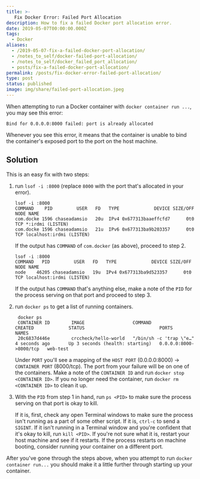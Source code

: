 ```yaml
---
title: >-
   Fix Docker Error: Failed Port Allocation
description: How to fix a failed Docker port allocation error.
date: 2019-05-07T00:00:00.000Z
tags:
  - Docker
aliases:
  - /2019-05-07-fix-a-failed-docker-port-allocation/
  - /notes_to_self/docker-failed-port-allocation/
  - /notes_to_self/docker_failed_port_allocation/
  - posts/fix-a-failed-docker-port-allocation/
permalink: /posts/fix-docker-error-failed-port-allocation/
type: post
status: published
image: img/share/failed-port-allocation.jpeg
---
```




When attempting to run a Docker container with `docker container run ...`, you may see this error:

```shell
Bind for 0.0.0.0:8000 failed: port is already allocated
```

Whenever you see this error, it means that the container is unable to bind the container's exposed port to the port on the host machine.

## Solution

This is an easy fix with two steps:

1. run `lsof -i :8000` (replace `8000` with the port that's allocated in your error).

   ```shell
   lsof -i :8000
   COMMAND    PID         USER   FD   TYPE             DEVICE SIZE/OFF NODE NAME
   com.docke 1596 chaseadamsio   20u  IPv4 0x677313baaeffcfd7      0t0  TCP *:irdmi (LISTEN)
   com.docke 1596 chaseadamsio   21u  IPv6 0x677313ba9b203357      0t0  TCP localhost:irdmi (LISTEN)
   ```

   If the output has `COMMAND` of `com.docker` (as above), proceed to step 2.

   ```shell
   lsof -i :8000
   COMMAND   PID         USER   FD   TYPE             DEVICE SIZE/OFF NODE NAME
   node    46205 chaseadamsio   19u  IPv4 0x677313ba9d523357      0t0  TCP localhost:irdmi (LISTEN)
   ```

   If the output has `COMMAND` that's anything else, make a note of the `PID` for the process serving on that port and proceed to step 3.

2. run `docker ps` to get a list of running containers.

   ```shell
    docker ps
    CONTAINER ID        IMAGE                  COMMAND                   CREATED             STATUS                            PORTS                    NAMES
    20c6837d446e        crccheck/hello-world   "/bin/sh -c 'trap \"e…"   4 seconds ago       Up 3 seconds (health: starting)   0.0.0.0:8000->8000/tcp   web-test
   ```

   Under `PORT` you'll see a mapping of the `HOST PORT` (0.0.0.0:8000) -> `CONTAINER PORT` (8000/tcp). The port from your failure will be on one of the containers. Make a note of the `CONTAINER ID` and run `docker stop <CONTAINER ID>`. If you no longer need the container, run `docker rm <CONTAINER ID>` to clean it up.

3. With the `PID` from step 1 in hand, run `ps <PID>` to make sure the process serving on that port is okay to kill.

   If it is, first, check any open Terminal windows to make sure the process isn't running as a part of some other script. If it is, `ctrl-c` to send a `SIGINT`. If it isn't running in a Terminal window and you're confident that it's okay to kill, run `kill <PID>`. If you're not sure what it is, restart your host machine and see if it restarts. If the process restarts on machine booting, consider running your container on a different port.

After you've gone through the steps above, when you attempt to run `docker container run...` you should make it a little further through starting up your container.
